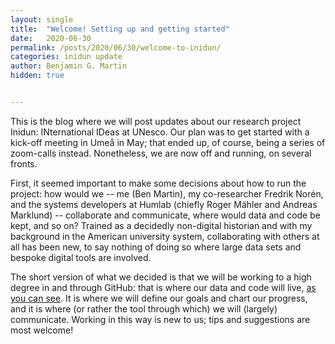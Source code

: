 ```yaml
---
layout: single
title:  "Welcome! Setting up and getting started"
date:   2020-06-30 
permalink: /posts/2020/06/30/welcome-to-inidun/
categories: inidun update
author: Benjamin G. Martin
hidden: true


---
```


This is the blog where we will post updates about our research project Inidun: INternational IDeas at UNesco. Our plan was to get started with a kick-off meeting in Umeå in May; that ended up, of course, being a series of zoom-calls instead. Nonetheless, we are now off and running, on several fronts. 

First, it seemed important to make some decisions about how to run the project: how would we -- me (Ben Martin), my co-researcher Fredrik Norén, and the systems developers at Humlab (chiefly Roger Mähler and Andreas Marklund) -- collaborate and communicate, where would data and code be kept, and so on? Trained as a decidedly non-digital historian and with my background in the American university system, collaborating with others at all has been new, to say nothing of doing so where large data sets and bespoke digital tools are involved. 

The short version of what we decided is that we will be working to a high degree in and through GitHub: that is where our data and code will live, [as you can see](https://github.com/inidun). It is where we will define our goals and chart our progress, and it is where (or rather the tool through which) we will (largely) communicate. Working in this way is new to us; tips and suggestions are most welcome! 
